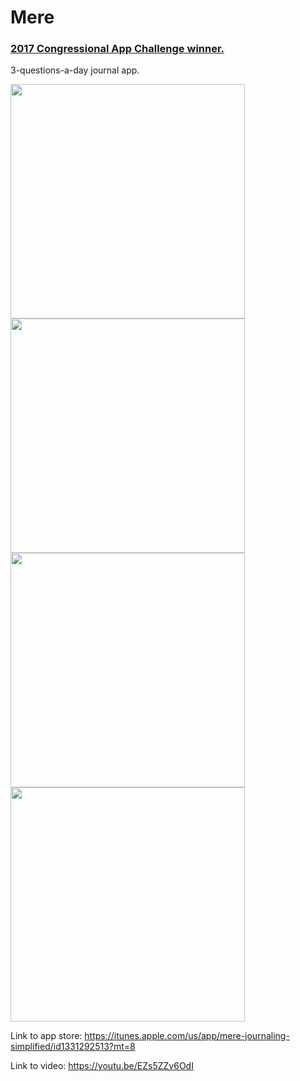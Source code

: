 # Mere
### [2017 Congressional App Challenge winner.](https://eshoo.house.gov/issues/telecommunications/eshoo-announces-app-challenge-winner-for-the-18th-congressional-district/)

3-questions-a-day journal app. 

<div style="flex: 1; flex-direction: row; justify-content: space-between">
	<img src="https://s3.amazonaws.com/github-demo-images/mere/1.png" height="375">
	<img src="https://s3.amazonaws.com/github-demo-images/mere/2.png" height="375">
	<img src="https://s3.amazonaws.com/github-demo-images/mere/3.png" height="375">
	<img src="https://s3.amazonaws.com/github-demo-images/mere/6.png" height="375">
</div>

Link to app store: https://itunes.apple.com/us/app/mere-journaling-simplified/id1331292513?mt=8

Link to video: https://youtu.be/EZs5ZZv6OdI
